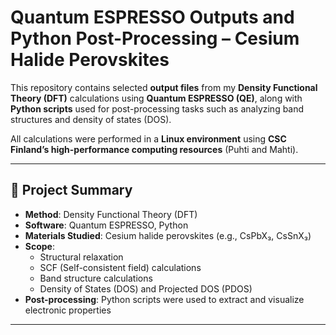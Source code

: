 # Quantum ESPRESSO Outputs and Python Post-Processing – Cesium Halide Perovskites

This repository contains selected **output files** from my **Density Functional Theory (DFT)** calculations using **Quantum ESPRESSO (QE)**, along with **Python scripts** used for post-processing tasks such as analyzing band structures and density of states (DOS).

All calculations were performed in a **Linux environment** using **CSC Finland’s high-performance computing resources** (Puhti and Mahti).

---

## 🧪 Project Summary

- **Method**: Density Functional Theory (DFT)
- **Software**: Quantum ESPRESSO, Python
- **Materials Studied**: Cesium halide perovskites (e.g., CsPbX₃, CsSnX₃)
- **Scope**:
  - Structural relaxation
  - SCF (Self-consistent field) calculations
  - Band structure calculations
  - Density of States (DOS) and Projected DOS (PDOS)
- **Post-processing**: Python scripts were used to extract and visualize electronic properties

---



